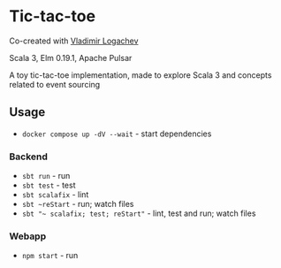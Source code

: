 # Tic-tac-toe

Co-created with [Vladimir Logachev](https://github.com/vladimirlogachev)

Scala 3, Elm 0.19.1, Apache Pulsar

A toy tic-tac-toe implementation, made to explore Scala 3 and concepts related to event sourcing

## Usage

- `docker compose up -dV --wait` - start dependencies

### Backend

- `sbt run` - run
- `sbt test` - test
- `sbt scalafix` - lint
- `sbt ~reStart` - run; watch files
- `sbt "~ scalafix; test; reStart"` - lint, test and run; watch files

### Webapp

- `npm start` - run
